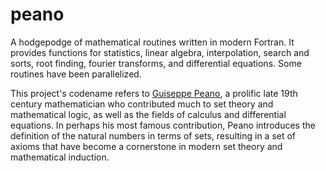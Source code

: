 # peano
A hodgepodge of mathematical routines written in modern Fortran. It provides functions for statistics, linear algebra, interpolation, search and sorts, root finding, fourier transforms, and differential equations. Some routines have been parallelized.

This project's codename refers to [Guiseppe Peano](http://en.wikipedia.org/wiki/Giuseppe_Peano), a prolific late 19th century mathematician who contributed much to set theory and mathematical logic, as well as the fields of calculus and differential equations. In perhaps his most famous contribution, Peano introduces the definition of the natural numbers in terms of sets, resulting in a set of axioms that have become a cornerstone in modern set theory and mathematical induction. 


